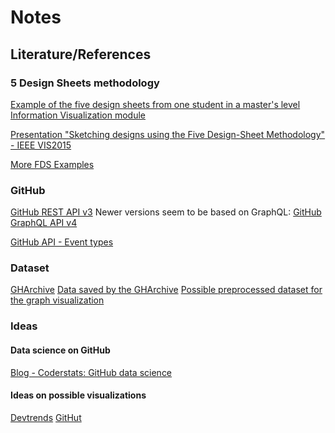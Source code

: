 # Notes

## Literature/References

### 5 Design Sheets methodology

[Example of the five design sheets from one student in a master's level Information Visualization module](https://www.semanticscholar.org/paper/The-Five-Design-Sheet-(FdS)-approach-for-Sketching-Roberts/51c4e858894534dde3836a3020b0bfa62f1e1bae/figure/6)

[Presentation "Sketching designs using the Five Design-Sheet Methodology" - IEEE VIS2015](http://fds.design/wp-content/uploads/2015/10/fds-presentation-final-ieeevis2015.pdf)

[More FDS Examples](https://www.cs.odu.edu/~mweigle/courses/cs725-s17/FdS-overview.pdf)

### GitHub

[GitHub REST API v3](https://developer.github.com/v3/)
Newer versions seem to be based on GraphQL:
[GitHub GraphQL API v4](https://developer.github.com/v4/)

[GitHub API - Event types](https://developer.github.com/v3/activity/event_types/)

### Dataset

[GHArchive](https://www.gharchive.org/)
[Data saved by the GHArchive](https://data.gharchive.org/)
[Possible preprocessed dataset for the graph visualization](http://snap.stanford.edu/data/github-social.html)

### Ideas

#### Data science on GitHub

[Blog - Coderstats: GitHub data science](https://blog.coderstats.net/github/)

#### Ideas on possible visualizations

[Devtrends](https://www.baresquare.com/github-devtrends/)
[GitHut](https://githut.info/)
